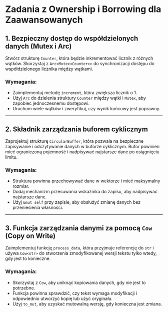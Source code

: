 
# Zadania z Ownership i Borrowing dla Zaawansowanych

## 1. Bezpieczny dostęp do współdzielonych danych (Mutex i Arc)
Stwórz strukturę `Counter`, która będzie inkrementować licznik z różnych wątków. Skorzystaj z `Arc<Mutex<Counter>>` do synchronizacji dostępu do współdzielonego licznika między wątkami.

### Wymagania:
- Zaimplementuj metodę `increment`, która zwiększa licznik o 1.
- Użyj `Arc` do dzielenia struktury `Counter` między wątki i `Mutex`, aby zapobiec jednoczesnemu dostępowi.
- Uruchom wiele wątków i zweryfikuj, czy wynik końcowy jest poprawny.

---

## 2. Składnik zarządzania buforem cyklicznym
Zaprojektuj strukturę `CircularBuffer`, która pozwala na bezpieczne zapisywanie i odczytywanie danych w buforze cyklicznym. Bufor powinien mieć ograniczoną pojemność i nadpisywać najstarsze dane po osiągnięciu limitu.

### Wymagania:
- Struktura powinna przechowywać dane w wektorze i mieć maksymalny rozmiar.
- Dodaj mechanizm przesuwania wskaźnika do zapisu, aby nadpisywać najstarsze dane.
- Użyj `&mut self` przy zapisie, aby obsłużyć zmianę danych bez przeniesienia własności.

---

## 3. Funkcja zarządzania danymi za pomocą `Cow` (Copy on Write)
Zaimplementuj funkcję `process_data`, która przyjmuje referencję do `str` i używa `Cow<str>` do stworzenia zmodyfikowanej wersji tekstu tylko wtedy, gdy jest to konieczne.

### Wymagania:
- Skorzystaj z `Cow`, aby uniknąć kopiowania danych, gdy nie jest to potrzebne.
- Funkcja powinna sprawdzić, czy tekst wymaga modyfikacji i odpowiednio utworzyć kopię lub użyć oryginału.
- Użyj `to_mut`, aby uzyskać mutowalną wersję, gdy konieczna jest zmiana.
